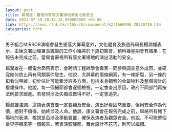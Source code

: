 ```yaml
---
layout: post
title: 楊潤雄：審視所有康文署場地演出活動安全
date: 2022-07-30 10:14:26.000000000 +08:00
link: https://news.rthk.hk/rthk/ch/component/k2/1660096-20220730.htm
categories: rthk
---
```


男子組合MIRROR演唱會發生墜落大屏幕意外，文化體育及旅遊局局長楊潤雄表示，由康文署助理署長統籌的工作小組將於下周初開會，預料幾星期會有結果；在報告未完成之前，當局會審視所有康文署場地的演出活動的安全。

楊潤雄在一個電台節目表示，會聘請工程師學會專家一同參與調查意外成因，並研究如何防止再有同類事件發生。他說，大屏幕的兩條綱索，有一條斷裂，另一條的扣看似甩掉，初步估計可能牽涉許多方面，包括本身鋼索的金屬物料及整個設計的複雜操作。他說，每一個細節都會逐個檢視，一定會查出原因，政府不同部門再按法例要求跟進。若發現涉及失職或做得不好，一定會追究。

楊潤雄強調，這類表演首要一定要顧及安全，演出好看固然重要，但用安全作為代價，絕對不值得，始終涉及人命。他說，康文署會在報告完成之前，聯絡所有轄下場地的表演，檢視是否涉及移動裝置，確保表演者及觀眾安全。他說，不可能整個業界停頓來等一個報告，若表演較靜態，舞台設計不花巧，則可以繼續。
